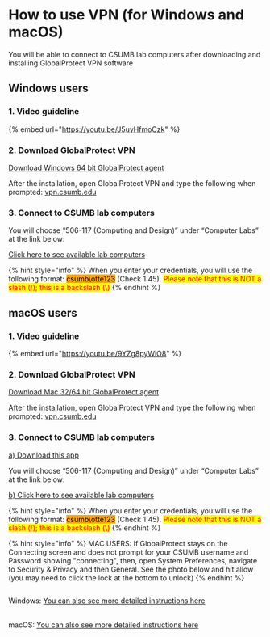# How to use VPN (for Windows and macOS)

You will be able to connect to CSUMB lab computers after downloading and installing GlobalProtect VPN software

## Windows users

### 1. Video guideline

{% embed url="https://youtu.be/J5uyHfmoCzk" %}

### 2. Download GlobalProtect VPN

[Download Windows 64 bit GlobalProtect agent](https://vpn.csumb.edu/global-protect/getmsi.esp?version=64\&platform=windows)

After the installation, open GlobalProtect VPN and type the following when prompted: [vpn.csumb.edu](https://vpn.csumb.edu/)

### 3. Connect to CSUMB lab computers

You will choose “506-117 (Computing and Design)” under “Computer Labs” at the link below:

[Click here to see available lab computers](https://remoteaccess.labstats.com/california-state-university-monterey-bay)

{% hint style="info" %}
When you enter your credentials, you will use the following format: <mark style="background-color:orange;">csumb\otte123</mark> (Check 1:45). <mark style="color:red;">Please note that this is NOT a slash (/); this is a backslash (\\)</mark>
{% endhint %}

## macOS users

### 1. Video guideline

{% embed url="https://youtu.be/9YZg8pyWiO8" %}

### 2. Download GlobalProtect VPN

[Download Mac 32/64 bit GlobalProtect agent](https://vpn.csumb.edu/global-protect/getmsi.esp?version=none\&platform=mac)

After the installation, open GlobalProtect VPN and type the following when prompted: [vpn.csumb.edu](https://vpn.csumb.edu/)

### 3. Connect to CSUMB lab computers

[a) Download this app](https://apps.apple.com/us/app/microsoft-remote-desktop/id1295203466)

You will choose “506-117 (Computing and Design)” under “Computer Labs” at the link below:

[b) Click here to see available lab computers ](https://remoteaccess.labstats.com/california-state-university-monterey-bay)

{% hint style="info" %}
When you enter your credentials, you will use the following format: <mark style="background-color:orange;">csumb\otte123</mark> (Check 1:45). <mark style="color:red;">Please note that this is NOT a slash (/); this is a backslash (\\)</mark>
{% endhint %}

{% hint style="info" %}
MAC USERS: If GlobalProtect stays on the Connecting screen and does not prompt for your CSUMB username and Password showing "connecting", then, open System Preferences, navigate to Security & Privacy and then General. See the photo below and hit allow (you may need to click the lock at the bottom to unlock)
{% endhint %}

<figure><img src="https://lh4.googleusercontent.com/-I_odybYHZo4p2ZcgXgVrvKGbcWKGyPAsZVMPwS2EmProjMQMZ5Zvpv43u21Z_LfoYpnR096U9ivHLRr_X4X3-UhD6iBjckUUeo4Fd255U8-43wCk_ljXgwUpztkoY5a3EAJZidGCN4T2Ycfro8O-A" alt=""><figcaption></figcaption></figure>



Windows: [You can also see more detailed instructions here ](https://csumb.teamdynamix.com/TDClient/1846/Portal/KB/ArticleDet?ID=104141)

\
macOS: [You can also see more detailed instructions here](https://csumb.teamdynamix.com/TDClient/1846/Portal/KB/ArticleDet?ID=104196)
